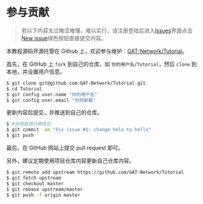 # 参与贡献

> 若以下内容太过晦涩难懂，难以实行，请注册登陆后进入[Issues](https://github.com/GAT-Network/Tutorial/issues)界面点击[New issue](https://github.com/GAT-Network/Tutorial/issues/new/choose)绿色按钮直接提交内容。

本教程源码开源托管在 Github 上，欢迎参与维护：[GAT-Network/Tutorial](https://github.com/GAT-Network/Tutorial)。

首先，在 GitHub 上 `fork` 到自己的仓库，如 `你的用户名/Tutorial`，然后 `clone` 到本地，并设置用户信息。

```sh
$ git clone git@github.com:GAT-Network/Tutorial.git
$ cd Tutorial
$ git config user.name "你的用户名"
$ git config user.email "你的邮箱"
```

更新内容后提交，并推送到自己的仓库。

```sh
$ #对内容进行修改后
$ git commit -am "Fix issue #1: change helo to hello"
$ git push
```

最后，在 GitHub 网站上提交 pull request 即可。

另外，建议定期使用项目仓库内容更新自己仓库内容。

```sh
$ git remote add upstream https://github.com/GAT-Network/Tutorial
$ git fetch upstream
$ git checkout master
$ git rebase upstream/master
$ git push -f origin master
```
